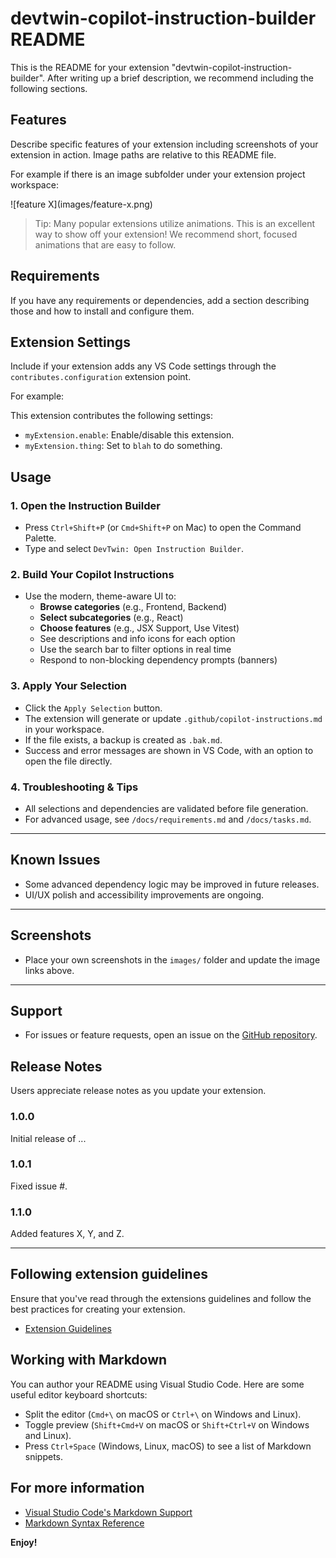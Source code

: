 # devtwin-copilot-instruction-builder README

This is the README for your extension "devtwin-copilot-instruction-builder". After writing up a brief description, we recommend including the following sections.

## Features

Describe specific features of your extension including screenshots of your extension in action. Image paths are relative to this README file.

For example if there is an image subfolder under your extension project workspace:

\!\[feature X\]\(images/feature-x.png\)

> Tip: Many popular extensions utilize animations. This is an excellent way to show off your extension! We recommend short, focused animations that are easy to follow.

## Requirements

If you have any requirements or dependencies, add a section describing those and how to install and configure them.

## Extension Settings

Include if your extension adds any VS Code settings through the `contributes.configuration` extension point.

For example:

This extension contributes the following settings:

* `myExtension.enable`: Enable/disable this extension.
* `myExtension.thing`: Set to `blah` to do something.

## Usage

### 1. Open the Instruction Builder
- Press `Ctrl+Shift+P` (or `Cmd+Shift+P` on Mac) to open the Command Palette.
- Type and select `DevTwin: Open Instruction Builder`.

### 2. Build Your Copilot Instructions
- Use the modern, theme-aware UI to:
  - **Browse categories** (e.g., Frontend, Backend)
  - **Select subcategories** (e.g., React)
  - **Choose features** (e.g., JSX Support, Use Vitest)
  - See descriptions and info icons for each option
  - Use the search bar to filter options in real time
  - Respond to non-blocking dependency prompts (banners)

### 3. Apply Your Selection
- Click the `Apply Selection` button.
- The extension will generate or update `.github/copilot-instructions.md` in your workspace.
- If the file exists, a backup is created as `.bak.md`.
- Success and error messages are shown in VS Code, with an option to open the file directly.

### 4. Troubleshooting & Tips
- All selections and dependencies are validated before file generation.
- For advanced usage, see `/docs/requirements.md` and `/docs/tasks.md`.

---

## Known Issues
- Some advanced dependency logic may be improved in future releases.
- UI/UX polish and accessibility improvements are ongoing.

---

## Screenshots
- Place your own screenshots in the `images/` folder and update the image links above.

---

## Support
- For issues or feature requests, open an issue on the [GitHub repository](https://github.com/kristianleonhardanticimex/DevTwin).

## Release Notes

Users appreciate release notes as you update your extension.

### 1.0.0

Initial release of ...

### 1.0.1

Fixed issue #.

### 1.1.0

Added features X, Y, and Z.

---

## Following extension guidelines

Ensure that you've read through the extensions guidelines and follow the best practices for creating your extension.

* [Extension Guidelines](https://code.visualstudio.com/api/references/extension-guidelines)

## Working with Markdown

You can author your README using Visual Studio Code. Here are some useful editor keyboard shortcuts:

* Split the editor (`Cmd+\` on macOS or `Ctrl+\` on Windows and Linux).
* Toggle preview (`Shift+Cmd+V` on macOS or `Shift+Ctrl+V` on Windows and Linux).
* Press `Ctrl+Space` (Windows, Linux, macOS) to see a list of Markdown snippets.

## For more information

* [Visual Studio Code's Markdown Support](http://code.visualstudio.com/docs/languages/markdown)
* [Markdown Syntax Reference](https://help.github.com/articles/markdown-basics/)

**Enjoy!**
